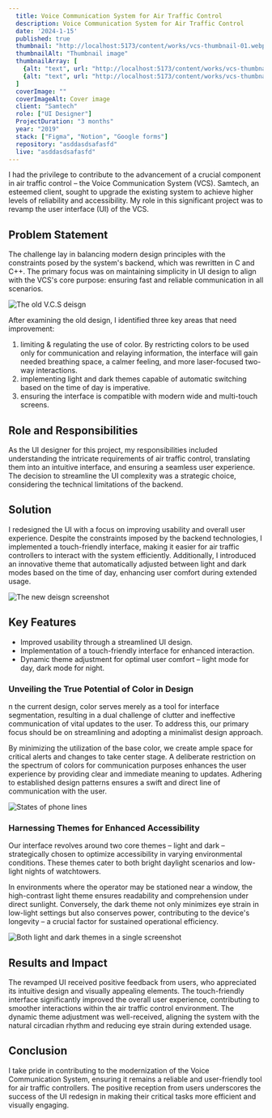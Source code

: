 ```yaml
---
  title: Voice Communication System for Air Traffic Control
  description: Voice Communication System for Air Traffic Control
  date: '2024-1-15'
  published: true
  thumbnail: "http://localhost:5173/content/works/vcs-thumbnail-01.webp"
  thumbnailAlt: "Thumbnail image"
  thumbnailArray: [
    {alt: "text", url: "http://localhost:5173/content/works/vcs-thumbnail-02.webp"},
    {alt: "text", url: "http://localhost:5173/content/works/vcs-thumbnail-03.webp"},
  ]
  coverImage: ""
  coverImageAlt: Cover image
  client: "Samtech"
  role: ["UI Designer"]
  ProjectDuration: "3 months"
  year: "2019"
  stack: ["Figma", "Notion", "Google forms"]
  repository: "asddasdsafasfd"
  live: "asddasdsafasfd"
---
```


I had the privilege to contribute to the advancement of a crucial component in air traffic control – the Voice Communication System (VCS). Samtech, an esteemed client, sought to upgrade the existing system to achieve higher levels of reliability and accessibility. My role in this significant project was to revamp the user interface (UI) of the VCS.

## Problem Statement

The challenge lay in balancing modern design principles with the constraints posed by the system's backend, which was rewritten in C and C++. The primary focus was on maintaining simplicity in UI design to align with the VCS's core purpose: ensuring fast and reliable communication in all scenarios.

![The old V.C.S deisgn](http://url/to/img.png)

After examining the old design, I identified three key areas that need improvement:

1. limiting & regulating the use of color. By restricting colors to be used only for communication and relaying information, the interface will gain needed breathing space, a calmer feeling, and more laser-focused two-way interactions.
2. implementing light and dark themes capable of automatic switching based on the time of day is imperative.
3. ensuring the interface is compatible with modern wide and multi-touch screens.

## Role and Responsibilities

As the UI designer for this project, my responsibilities included understanding the intricate requirements of air traffic control, translating them into an intuitive interface, and ensuring a seamless user experience. The decision to streamline the UI complexity was a strategic choice, considering the technical limitations of the backend.

## Solution

I redesigned the UI with a focus on improving usability and overall user experience. Despite the constraints imposed by the backend technologies, I implemented a touch-friendly interface, making it easier for air traffic controllers to interact with the system efficiently. Additionally, I introduced an innovative theme that automatically adjusted between light and dark modes based on the time of day, enhancing user comfort during extended usage.

![The new deisgn screenshot](http://url/to/img.png)

## Key Features

- Improved usability through a streamlined UI design.
- Implementation of a touch-friendly interface for enhanced interaction.
- Dynamic theme adjustment for optimal user comfort – light mode for day, dark mode for night.

### Unveiling the True Potential of Color in Design

n the current design, color serves merely as a tool for interface segmentation, resulting in a dual challenge of clutter and ineffective communication of vital updates to the user. To address this, our primary focus should be on streamlining and adopting a minimalist design approach.

By minimizing the utilization of the base color, we create ample space for critical alerts and changes to take center stage. A deliberate restriction on the spectrum of colors for communication purposes enhances the user experience by providing clear and immediate meaning to updates. Adhering to established design patterns ensures a swift and direct line of communication with the user.

![States of phone lines](http://url/to/img.png)

### Harnessing Themes for Enhanced Accessibility

Our interface revolves around two core themes – light and dark – strategically chosen to optimize accessibility in varying environmental conditions. These themes cater to both bright daylight scenarios and low-light nights of watchtowers.

In environments where the operator may be stationed near a window, the high-contrast light theme ensures readability and comprehension under direct sunlight. Conversely, the dark theme not only minimizes eye strain in low-light settings but also conserves power, contributing to the device's longevity – a crucial factor for sustained operational efficiency.

![Both light and dark themes in a single screenshot](http://url/to/img.png)

## Results and Impact

The revamped UI received positive feedback from users, who appreciated its intuitive design and visually appealing elements. The touch-friendly interface significantly improved the overall user experience, contributing to smoother interactions within the air traffic control environment. The dynamic theme adjustment was well-received, aligning the system with the natural circadian rhythm and reducing eye strain during extended usage.

## Conclusion

I take pride in contributing to the modernization of the Voice Communication System, ensuring it remains a reliable and user-friendly tool for air traffic controllers. The positive reception from users underscores the success of the UI redesign in making their critical tasks more efficient and visually engaging.
